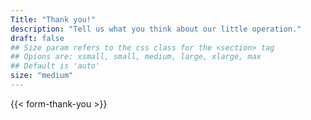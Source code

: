 ```yaml
---
Title: "Thank you!"
description: "Tell us what you think about our little operation."
draft: false
## Size param refers to the css class for the <section> tag
## Opions are: xsmall, small, medium, large, xlarge, max
## Default is 'auto'
size: "medium"
---
```

{{< form-thank-you >}}